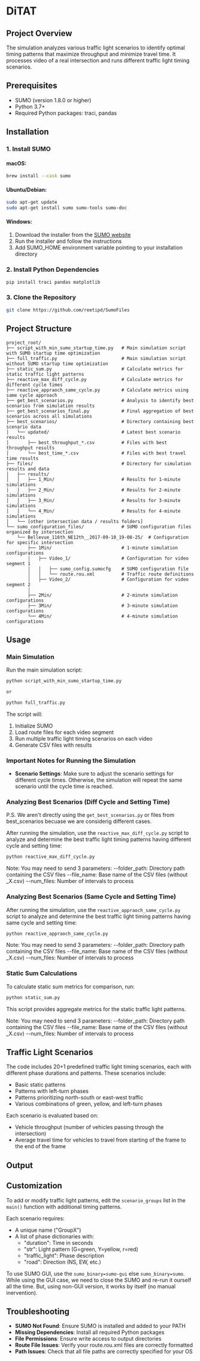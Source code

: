 # DiTAT

## Project Overview

The simulation analyzes various traffic light scenarios to identify optimal timing patterns that maximize throughput and minimize travel time. It processes video of a real intersection and runs different traffic light timing scenarios.

## Prerequisites

- SUMO (version 1.8.0 or higher)
- Python 3.7+
- Required Python packages: traci, pandas

## Installation

### 1. Install SUMO

#### macOS:
```bash
brew install --cask sumo
```

#### Ubuntu/Debian:
```bash
sudo apt-get update
sudo apt-get install sumo sumo-tools sumo-doc
```

#### Windows:
1. Download the installer from the [SUMO website](https://www.eclipse.org/sumo/)
2. Run the installer and follow the instructions
3. Add SUMO_HOME environment variable pointing to your installation directory

### 2. Install Python Dependencies

```bash
pip install traci pandas matplotlib
```

### 3. Clone the Repository

```bash
git clone https://github.com/reetipd/SumoFiles
```

## Project Structure

```
project_root/
├── script_with_min_sumo_startup_time.py   # Main simulation script with SUMO startup time optimization
├── full_traffic.py                        # Main simulation script without SUMO startup time optimization
├── static_sum.py                          # Calculate metrics for static traffic light patterns
├── reactive_max_diff_cycle.py             # Calculate metrics for different cycle times
├── reactive_appraoch_same_cycle.py        # Calculate metrics using same cycle approach
├── get_best_scenarios.py                  # Analysis to identify best scenarios from simulation results
├── get_best_scenarios_final.py            # Final aggregation of best scenarios across all simulations
├── best_scenarios/                        # Directory containing best scenario data
│   └── updated/                           # Latest best scenario results
│       ├── best_throughput_*.csv          # Files with best throughput results
│       └── best_time_*.csv                # Files with best travel time results
├── files/                                 # Directory for simulation results and data
│   ├── results/                         
│   │   ├── 1_Min/                         # Results for 1-minute simulations
│   │   ├── 2_Min/                         # Results for 2-minute simulations
│   │   ├── 3_Min/                         # Results for 3-minute simulations
│   │   └── 4_Min/                         # Results for 4-minute simulations
│   └── [other intersection data / results folders]
└── sumo_configuration_files/              # SUMO configuration files organized by intersection
    └── Bellevue_116th_NE12th__2017-09-10_19-08-25/  # Configuration for specific intersection
        ├── 1Min/                          # 1-minute simulation configurations
        │   ├── Video_1/                   # Configuration for video segment 1
        │   │   ├── sumo_config.sumocfg    # SUMO configuration file
        │   │   └── route.rou.xml          # Traffic route definitions
        │   ├── Video_2/                   # Configuration for video segment 2
        │   
        ├── 2Min/                          # 2-minute simulation configurations
        ├── 3Min/                          # 3-minute simulation configurations
        └── 4Min/                          # 4-minute simulation configurations
```

## Usage

### Main Simulation

Run the main simulation script:

```bash
python script_with_min_sumo_startup_time.py

or 

python full_traffic.py
```

The script will:
1. Initialize SUMO
2. Load route files for each video segment
3. Run multiple traffic light timing scenarios on each video
4. Generate CSV files with results

### Important Notes for Running the Simulation

- **Scenario Settings**: Make sure to adjust the scenario settings for different cycle times. Otherwise, the simulation will repeat the same scenario until the cycle time is reached.

### Analyzing Best Scenarios (Diff Cycle and Setting Time)

P.S. We aren't directly using the `get_best_scenarios.py` or files from best_scenarios becuase we are considerig different cases.

After running the simulation, use the `reactive_max_diff_cycle.py` script to analyze and determine the best traffic light timing patterns having different cycle and setting time:

```bash
python reactive_max_diff_cycle.py
```

Note: You may need to send 3 parameters: 
--folder_path: Directory path containing the CSV files
--file_name: Base name of the CSV files (without _X.csv)
--num_files: Number of intervals to process


### Analyzing Best Scenarios (Same Cycle and Setting Time)

After running the simulation, use the `reactive_appraoch_same_cycle.py` script to analyze and determine the best traffic light timing patterns having same cycle and setting time:

```bash
python reactive_appraoch_same_cycle.py
```

Note: You may need to send 3 parameters: 
--folder_path: Directory path containing the CSV files
--file_name: Base name of the CSV files (without _X.csv)
--num_files: Number of intervals to process


### Static Sum Calculations

To calculate static sum metrics for comparison, run:

```bash
python static_sum.py
```

This script provides aggregate metrics for the static traffic light patterns.

Note: You may need to send 3 parameters: 
--folder_path: Directory path containing the CSV files
--file_name: Base name of the CSV files (without _X.csv)
--num_files: Number of intervals to process

## Traffic Light Scenarios

The code includes 20+1 predefined traffic light timing scenarios, each with different phase durations and patterns. These scenarios include:

- Basic static patterns
- Patterns with left-turn phases
- Patterns prioritizing north-south or east-west traffic
- Various combinations of green, yellow, and left-turn phases

Each scenario is evaluated based on:
- Vehicle throughput (number of vehicles passing through the intersection)
- Average travel time for vehicles to travel from starting of the frame to the end of the frame 

## Output


## Customization

To add or modify traffic light patterns, edit the `scenario_groups` list in the `main()` function with additional timing patterns.

Each scenario requires:
- A unique name ("GroupX")
- A list of phase dictionaries with:
  - "duration": Time in seconds
  - "str": Light pattern (G=green, Y=yellow, r=red)
  - "traffic_light": Phase description
  - "road": Direction (NS, EW, etc.)


To use SUMO GUI, use the `sumo_binary=sumo-gui` else `sumo_binary=sumo`. While using the GUI case, we need to close the SUMO and re-run it ourself all the time. But, using non-GUI version, it works by itself (no manual inervention).

## Troubleshooting

- **SUMO Not Found**: Ensure SUMO is installed and added to your PATH
- **Missing Dependencies**: Install all required Python packages
- **File Permissions**: Ensure write access to output directories
- **Route File Issues**: Verify your route.rou.xml files are correctly formatted
- **Path Issues**: Check that all file paths are correctly specified for your OS
